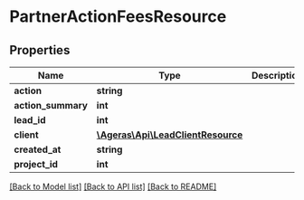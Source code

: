 # PartnerActionFeesResource

## Properties
Name | Type | Description | Notes
------------ | ------------- | ------------- | -------------
**action** | **string** |  | [optional] 
**action_summary** | **int** |  | [optional] 
**lead_id** | **int** |  | [optional] 
**client** | [**\Ageras\Api\LeadClientResource**](LeadClientResource.md) |  | [optional] 
**created_at** | **string** |  | [optional] 
**project_id** | **int** |  | [optional] 

[[Back to Model list]](../README.md#documentation-for-models) [[Back to API list]](../README.md#documentation-for-api-endpoints) [[Back to README]](../README.md)


